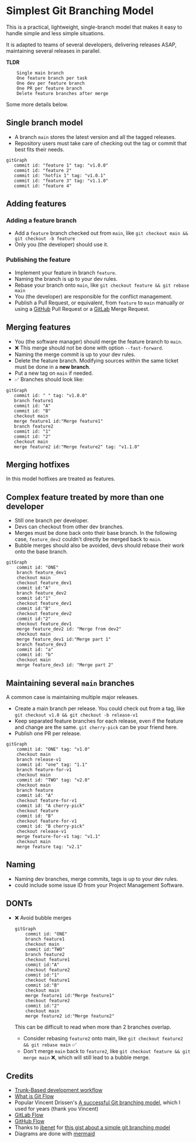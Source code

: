 # Simplest Git Branching Model

This is a practical, lightweight, single-branch model that makes it easy to handle simple and less simple situations.

It is adapted to teams of several developers, delivering releases ASAP, maintaining several releases in parallel.

**TLDR**
```
    Single main branch
    One feature branch per task
    One dev per feature branch
    One PR per feature branch
    Delete feature branches after merge
```

Some more details below.

## Single branch model
* A branch `main` stores the latest version and all the tagged releases.
* Repository users must take care of checking out the tag or commit that best fits their needs.

```mermaid
gitGraph
   commit id: "feature 1" tag: "v1.0.0"
   commit id: "feature 2"
   commit id: "hotfix 1" tag: "v1.0.1"
   commit id: "feature 3" tag: "v1.1.0"
   commit id: "feature 4"
```

## Adding features

### Adding a feature branch
* Add a `feature` branch checked out from `main`, like `git checkout main && git checkout -b feature`
* Only you (the developer) should use it.

### Publishing the feature
* Implement your feature in branch `feature`.
* Naming the branch is up to your dev rules.
* Rebase your branch onto `main`, like `git checkout feature && git rebase main`
* You (the developer) are responsible for the conflict management.
* Publish a Pull Request, or equivalent, from `feature` to `main` manually or using a [GitHub](https://github.com/) Pull Request or a [GitLab](https://gitlab.com/) Merge Request.

## Merging features
* You (the software manager) should merge the feature branch to `main`.
* :x: This merge should not be done with option `--fast-forward`.
* Naming the merge commit is up to your dev rules. 
* Delete the feature branch. Modifying sources within the same ticket must be done in a **new branch**.
* Put a new tag on `main` if needed.
* :white_check_mark: Branches should look like:
```mermaid
gitGraph
   commit id: " " tag: "v1.0.0"
   branch feature1
   commit id: "A"
   commit id: "B"
   checkout main
   merge feature1 id:"Merge feature1"
   branch feature2
   commit id: "1"
   commit id: "2"
   checkout main
   merge feature2 id:"Merge feature2" tag: "v1.1.0" 
```

## Merging hotfixes
In this model hotfixes are treated as features.

## Complex feature treated by more than one developer
* Still one branch per developer.
* Devs can checkout from other dev branches.
* Merges must be done back onto their base branch. In the following case, `feature_dev2` couldn't directly be merged back to `main`.
* Bubble merges should also be avoided, devs should rebase their work onto the base branch.


```mermaid
gitGraph
    commit id: "ONE"
    branch feature_dev1
    checkout main
    checkout feature_dev1
    commit id:"A"
    branch feature_dev2
    commit id:"1"
    checkout feature_dev1
    commit id:"B"
    checkout feature_dev2
    commit id:"2"
    checkout feature_dev1
    merge feature_dev2 id: "Merge from dev2"
    checkout main
    merge feature_dev1 id:"Merge part 1"
    branch feature_dev3
    commit id: "a"
    commit id: "b"
    checkout main
    merge feature_dev3 id: "Merge part 2"
```

## Maintaining several `main` branches
A common case is maintaining multiple major releases.
* Create a main branch per release. You could check out from a tag, like `git checkout v1.0 && git checkout -b release-v1`
* Keep separated feature branches for each release, even if the feature and change are the same. `git cherry-pick` can be your friend here.
* Publish one PR per release.

```mermaid
gitGraph
    commit id: "ONE" tag: "v1.0"
    checkout main
    branch release-v1
    commit id: "one" tag: "1.1"
    branch feature-for-v1
    checkout main
    commit id: "TWO" tag: "v2.0"
    checkout main    
    branch feature
    commit id: "A"
    checkout feature-for-v1
    commit id: "A cherry-pick"
    checkout feature
    commit id: "B"
    checkout feature-for-v1
    commit id: "B cherry-pick"
    checkout release-v1
    merge feature-for-v1 tag: "v1.1"
    checkout main
    merge feature tag: "v2.1"
```

## Naming
* Naming dev branches, merge commits, tags is up to your dev rules.
* could include some issue ID from your Project Management Software.

## DONTs

* :x: Avoid bubble merges
    ```mermaid
    gitGraph
        commit id: "ONE"
        branch feature1
        checkout main
        commit id:"TWO"
        branch feature2
        checkout feature1
        commit id:"A"
        checkout feature2
        commit id:"1"
        checkout feature1
        commit id:"B"
        checkout main
        merge feature1 id:"Merge feature1"
        checkout feature2
        commit id:"2"
        checkout main
        merge feature2 id:"Merge feature2"
    ```

    This can be difficult to read when more than 2 branches overlap.

    * Consider rebasing `feature2` onto main, like `git checkout feature2 && git rebase main` :white_check_mark:
    * Don't merge `main` back to `feature2`, like `git checkout feature && git merge main` :x:, which will still lead to a bubble merge.

## Credits
* [Trunk-Based development workflow](https://trunkbaseddevelopment.com)
* [What is Git Flow](https://www.gitkraken.com/learn/git/git-flow)
* Popular Vincent Drissen's [A successful Git branching model](https://nvie.com/posts/a-successful-git-branching-model/), which I used for years (thank you Vincent)
* [GitLab Flow](https://about.gitlab.com/topics/version-control/what-is-gitlab-flow/)
* [GitHub Flow](https://docs.github.com/en/get-started/using-github/github-flow)
* Thanks to [jbenet](https://github.com/jbenet) for [this gist about a simple git branching model](https://gist.github.com/jbenet/ee6c9ac48068889b0912)
* Diagrams are done with [mermaid](https://mermaid.js.org/)
